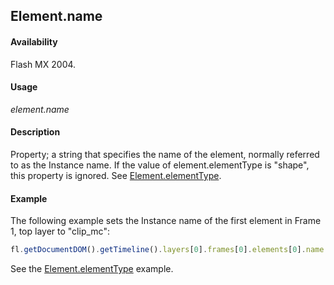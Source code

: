 ## Element.name

#### Availability

Flash MX 2004.

#### Usage

*element.name*

#### Description

Property; a string that specifies the name of the element, normally referred to as the Instance name. If the value of
element.elementType is "shape", this property is ignored. See [Element.elementType](../Element_object/Element1.md).

#### Example

The following example sets the Instance name of the first element in Frame 1, top layer to "clip_mc":

```javascript
fl.getDocumentDOM().getTimeline().layers[0].frames[0].elements[0].name = "clip_mc";
```

See the [Element.elementType](../Element_object/Element1.md) example.

